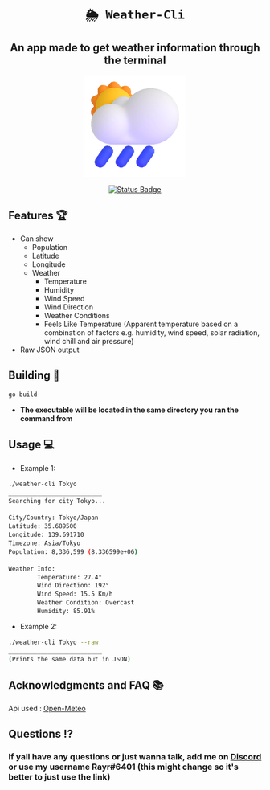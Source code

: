 <div align="center">
  
# `🌦 Weather-Cli`
## **An app made to get weather information through the terminal**

<p align="center">
  <img width=40% height=40% src="https://github.com/Rayrsn/Weather-Cli/raw/main/cloud.gif?raw=true" alt="MAIN_IMAGE_NAME">
</p>

[![Status Badge](https://github.com/Rayrsn/Weather-Cli/actions/workflows/build.yml/badge.svg?branch=main)](https://github.com/Rayrsn/Weather-Cli/actions/workflows/build.yml)

</div>

## Features 🏆
* Can show 
  * Population 
  * Latitude
  * Longitude
  * Weather
    * Temperature
    * Humidity
    * Wind Speed
    * Wind Direction
    * Weather Conditions
    * Feels Like Temperature (Apparent temperature based on a combination of factors e.g. humidity, wind speed, solar radiation, wind chill and air pressure)
* Raw JSON output


## Building 🔨
```bash
go build
```
* **The executable will be located in the same directory you ran the command from**

## Usage 💻
* Example 1:
```bash
./weather-cli Tokyo
__________________________
Searching for city Tokyo...

City/Country: Tokyo/Japan
Latitude: 35.689500
Longitude: 139.691710
Timezone: Asia/Tokyo
Population: 8,336,599 (8.336599e+06)

Weather Info:
        Temperature: 27.4°
        Wind Direction: 192°
        Wind Speed: 15.5 Km/h
        Weather Condition: Overcast
        Humidity: 85.91%

```
* Example 2:
```bash
./weather-cli Tokyo --raw
__________________________
(Prints the same data but in JSON)
```

## Acknowledgments and FAQ 📚
Api used : [Open-Meteo](https://open-meteo.com/)

## Questions ⁉️
### If yall have any questions or just wanna talk, add me on [Discord](https://rayr.ml/LinkInBio) or use my username Rayr#6401 (this might change so it's better to just use the link)
